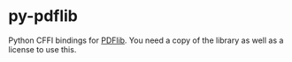 # py-pdflib
Python CFFI bindings for [PDFlib](https://www.pdflib.com). You need a
copy of the library as well as a license to use this.
